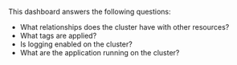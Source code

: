 This dashboard answers the following questions:

- What relationships does the cluster have with other resources?
- What tags are applied?
- Is logging enabled on the cluster?
- What are the application running on the cluster?
